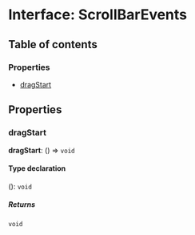 # Interface: ScrollBarEvents

## Table of contents

### Properties

* [dragStart](/auto-docs/fixed-layout-editor/interfaces/ScrollBarEvents.md#dragstart)

## Properties

### dragStart

**dragStart**: () => `void`

#### Type declaration

(): `void`

##### Returns

`void`
